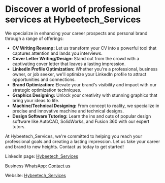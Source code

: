 <!DOCTYPE html>
<html>
<head>
  <title>Hybeetech_Services</title>
</head>
<body>
  <h1>Discover a world of professional services at Hybeetech_Services</h1>
  <p>We specialize in enhancing your career prospects and personal brand through a range of offerings:</p>
  
  <ul>
    <li><strong>CV Writing Revamp:</strong> Let us transform your CV into a powerful tool that captures attention and lands you interviews.</li>
    <li><strong>Cover Letter Writing/Design:</strong> Stand out from the crowd with a captivating cover letter that leaves a lasting impression.</li>
    <li><strong>LinkedIn Profile Optimization:</strong> Whether you're a professional, business owner, or job seeker, we'll optimize your LinkedIn profile to attract opportunities and connections.</li>
    <li><strong>Brand Optimization:</strong> Elevate your brand's visibility and impact with our strategic optimization techniques.</li>
    <li><strong>Graphics Designing:</strong> Unlock your creativity with stunning graphics that bring your ideas to life.</li>
    <li><strong>Machine/Technical Designing:</strong> From concept to reality, we specialize in precise and innovative machine and technical designs.</li>
    <li><strong>Design Software Tutoring:</strong> Learn the ins and outs of popular design software like AutoCAD, SolidWorks, and Fusion 360 with our expert tutors.</li>
  </ul>
  
  <p>At Hybeetech_Services, we're committed to helping you reach your professional goals and creating a lasting impression. Let us take your career and brand to new heights. Contact us today to get started!</p>

  <p>LinkedIn page: <a href="https://www.linkedin.com/company/hybeetech-services/">Hybeetech_Services</a></p>
  <p>Business WhatsApp: <a href="https://wa.me/message/SOUONPSCRYMGI1">Contact us</a></p>
  <p>Website: <a href="https://getfidia.com/Hybeetech_services/">Hybeetech_Services</a></p>
</body>
</html>


<!---
HybeeT007/HybeeT007 is a ✨ special ✨ repository because its `README.md` (this file) appears on your GitHub profile.
You can click the Preview link to take a look at your changes.
--->
